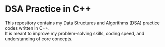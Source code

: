 # DSA Practice in C++

This repository contains my Data Structures and Algorithms (DSA) practice codes written in C++.  
It is meant to improve my problem-solving skills, coding speed, and understanding of core concepts.

